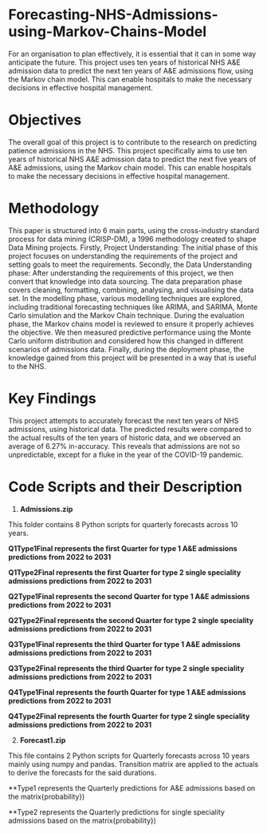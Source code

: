 # Forecasting-NHS-Admissions-using-Markov-Chains-Model
For an organisation to plan effectively, it is essential that it can in some way anticipate the future. This project uses ten years of historical NHS A&amp;E admission data to predict the next ten years of A&amp;E admissions flow, using the Markov chain model. This can enable hospitals to make the necessary decisions in effective hospital management.

# Objectives
The overall goal of this project is to contribute to the research on predicting patience admissions in the NHS.
This project specifically aims to use ten years of historical NHS A&E admission data to predict the next five years of A&E admissions, using the Markov chain model. 
This can enable hospitals to make the necessary decisions in effective hospital management. 

# Methodology
This paper is structured into 6 main parts, using the cross-industry standard process for data mining (CRISP-DM), a 1996 methodology created to shape Data Mining projects.
Firstly, Project Understanding: The initial phase of this project focuses on understanding the requirements of the project and setting goals to meet the requirements. Secondly, the Data Understanding phase: After understanding the requirements of this project, we then convert that knowledge into data sourcing.
The data preparation phase covers cleaning, formatting, combining, analysing, and visualising the data set. 
In the modelling phase, various modelling techniques are explored, including traditional forecasting techniques like ARIMA, and SARIMA, Monte Carlo simulation and  the Markov Chain technique. 
During the evaluation phase, the Markov chains model is reviewed to ensure it properly achieves the objective. We then measured predictive performance using the Monte Carlo uniform distribution and considered how this changed in different scenarios of admissions data. 
Finally, during the deployment phase, the knowledge gained from this project will be presented in a way that is useful to the NHS.

# Key Findings
This project attempts to accurately forecast the next ten years of NHS admissions, using historical data. The predicted results were compared to the actual results of the ten years of historic data, and we observed an average of 6.27% in-accuracy. This reveals that admissions are not so unpredictable, except for a fluke in the year of the COVID-19 pandemic.



# Code Scripts and their Description

1. **Admissions.zip** 

This folder contains 8 Python scripts for quarterly forecasts across 10 years. 

**Q1Type1Final represents the first Quarter for type 1 A&E admissions predictions from 2022 to 2031** 

**Q1Type2Final represents the first Quarter for type 2 single speciality admissions predictions from 2022 to 2031** 

**Q2Type1Final represents the second Quarter for type 1 A&E admissions predictions from 2022 to 2031** 

**Q2Type2Final represents the second Quarter for type 2 single speciality admissions predictions from 2022 to 2031** 

**Q3Type1Final represents the third Quarter for type 1 A&E admissions admissions predictions from 2022 to 2031** 

**Q3Type2Final represents the third Quarter for type 2 single speciality admissions predictions from 2022 to 2031**

**Q4Type1Final represents the fourth Quarter for type 1 A&E admissions predictions from 2022 to 2031**

**Q4Type2Final represents the fourth Quarter for type 2 single speciality admissions predictions from 2022 to 2031**


2. **Forecast1.zip**

This file contains 2 Python scripts for Quarterly forecasts across 10 years mainly using numpy and pandas. Transition matrix are applied to the actuals to derive the forecasts for the said durations. 

**Type1 represents the Quarterly predictions for A&E admissions based on the matrix{probability})

**Type2 represents the Quarterly predictions for single speciality admissions based on the matrix{probability})





